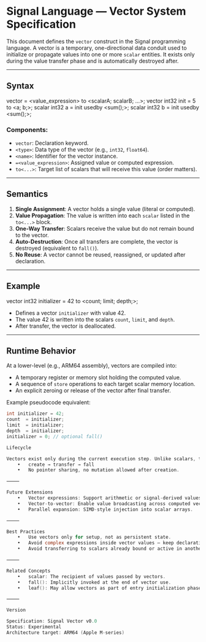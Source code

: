 # Signal Language — Vector System Specification

This document defines the `vector` construct in the Signal programming language. A vector is a temporary, one-directional data conduit used to initialize or propagate values into one or more `scalar` entities. It exists only during the value transfer phase and is automatically destroyed after.

---

## Syntax
vector   = <value_expression> to <scalarA; scalarB; …>;
vector int32 init = 5 to <a; b;>;
scalar int32 a = init usedby <sum();>;
scalar int32 b = init usedby <sum();>;
### Components:

- `vector`: Declaration keyword.
- `<type>`: Data type of the vector (e.g., `int32`, `float64`).
- `<name>`: Identifier for the vector instance.
- `=<value_expression>`: Assigned value or computed expression.
- `to<...>`: Target list of scalars that will receive this value (order matters).

---

## Semantics

1. **Single Assignment**: A vector holds a single value (literal or computed).
2. **Value Propagation**: The value is written into each `scalar` listed in the `to<...>` block.
3. **One-Way Transfer**: Scalars receive the value but do not remain bound to the vector.
4. **Auto-Destruction**: Once all transfers are complete, the vector is destroyed (equivalent to `fall()`).
5. **No Reuse**: A vector cannot be reused, reassigned, or updated after declaration.

---

## Example
vector int32 initializer = 42 to <count; limit; depth;>;

- Defines a vector `initializer` with value 42.
- The value 42 is written into the scalars `count`, `limit`, and `depth`.
- After transfer, the vector is deallocated.

---

## Runtime Behavior

At a lower-level (e.g., ARM64 assembly), vectors are compiled into:

- A temporary register or memory slot holding the computed value.
- A sequence of `store` operations to each target scalar memory location.
- An explicit zeroing or release of the vector after final transfer.

Example pseudocode equivalent:

```c
int initializer = 42;
count  = initializer;
limit  = initializer;
depth  = initializer;
initializer = 0; // optional fall()

Lifecycle

Vectors exist only during the current execution step. Unlike scalars, they are not retained in memory between calls or passed through usedby.
	•	create → transfer → fall
	•	No pointer sharing, no mutation allowed after creation.

⸻

Future Extensions
	•	Vector expressions: Support arithmetic or signal-derived values (e.g., = scalarA + scalarB).
	•	Vector-to-vector: Enable value broadcasting across computed vector fields.
	•	Parallel expansion: SIMD-style injection into scalar arrays.

⸻

Best Practices
	•	Use vectors only for setup, not as persistent state.
	•	Avoid complex expressions inside vector values — keep declarative.
	•	Avoid transferring to scalars already bound or active in another lifecycle path.

⸻

Related Concepts
	•	scalar: The recipient of values passed by vectors.
	•	fall(): Implicitly invoked at the end of vector use.
	•	leaf(): May allow vectors as part of entry initialization phase.

⸻

Version

Specification: Signal Vector v0.0
Status: Experimental
Architecture target: ARM64 (Apple M-series)
